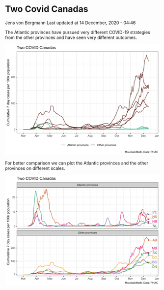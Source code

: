 Two Covid Canadas
================
Jens von Bergmann
Last updated at 14 December, 2020 - 04:46

The Atlantic provinces have pursued very different COVID-19 strategies
from the other provinces and have seen very different outcomes.

<img src="two_covid_canadas_files/figure-gfm/unnamed-chunk-3-1.png" width="1050" />

For better comparison we can plot the Atlantic provinces and the other
provinces on different scales.

<img src="two_covid_canadas_files/figure-gfm/two-covid-canadas-1.png" width="1050" />
